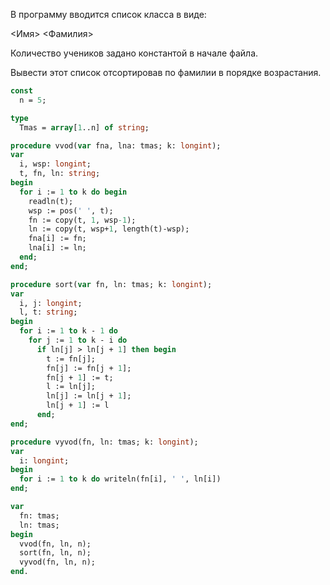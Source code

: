 В программу вводится список класса в виде:

<Имя> <Фамилия>

Количество учеников задано константой в начале файла.

Вывести этот список отсортировав по фамилии в порядке возрастания.

```pascal
const
  n = 5;

type
  Tmas = array[1..n] of string;

procedure vvod(var fna, lna: tmas; k: longint);
var
  i, wsp: longint;
  t, fn, ln: string;
begin
  for i := 1 to k do begin
    readln(t);
    wsp := pos(' ', t);
    fn := copy(t, 1, wsp-1);
    ln := copy(t, wsp+1, length(t)-wsp);
    fna[i] := fn;
    lna[i] := ln;
  end;
end;

procedure sort(var fn, ln: tmas; k: longint);
var
  i, j: longint;
  l, t: string;
begin
  for i := 1 to k - 1 do
    for j := 1 to k - i do
      if ln[j] > ln[j + 1] then begin
        t := fn[j];
        fn[j] := fn[j + 1];
        fn[j + 1] := t;
        l := ln[j];
        ln[j] := ln[j + 1];
        ln[j + 1] := l
      end;
end;

procedure vyvod(fn, ln: tmas; k: longint);
var
  i: longint;
begin
  for i := 1 to k do writeln(fn[i], ' ', ln[i])
end;

var
  fn: tmas;
  ln: tmas;
begin
  vvod(fn, ln, n);
  sort(fn, ln, n);
  vyvod(fn, ln, n);
end.

```